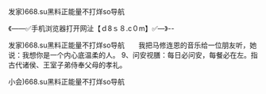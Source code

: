 发家)668.su黑料正能量不打烊so导航

《——✅手机浏览器打开网沚【ｄ8ｓ８.c０m】✅—》--

发家)668.su黑料正能量不打烊so导航　　我把马修连恩的音乐给一位朋友听，她说：我想你是一个内心底温柔的人。
		9、问安视膳：每日必问安，每餐必在左。指古代诸侯、王室子弟侍奉父母的孝礼。





小会)668.su黑料正能量不打烊so导航
